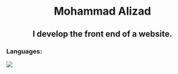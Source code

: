 <div align='center'>
<h1>Mohammad Alizad</h1>
<h2>I develop the front end of a website.</h2>
</div>
<h3>Languages: </h3>
<img src='https://skillicons.dev/icons?i=html,css,tailwindcss,bootstrap,sass,python&perline=3'>
